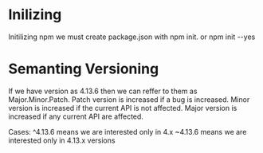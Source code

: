 # Inilizing

Initilizing npm we must create package.json with npm init. or npm init --yes

# Semanting Versioning

If we have version as 4.13.6 then we can reffer to them as Major.Minor.Patch.
Patch version is increased if a bug is increased.
Minor version is increased if the current API is not affected.
Major version is increased if any current API are affected.

Cases:
^4.13.6 means we are interested only in 4.x
~4.13.6 means we are interested only in 4.13.x versions
